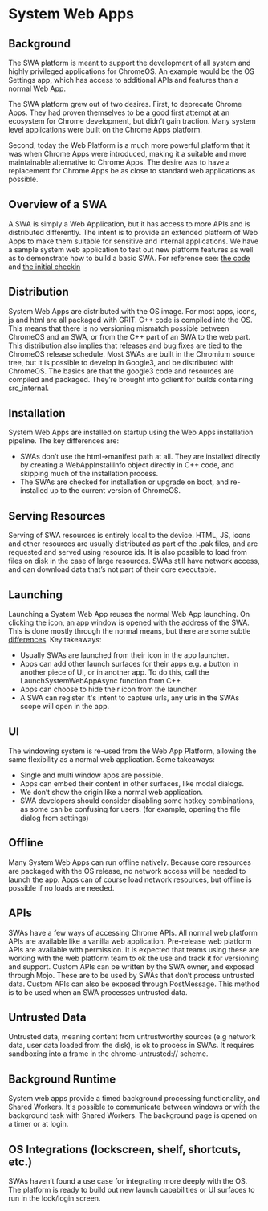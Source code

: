 
# System Web Apps


## Background
The SWA platform is meant to support the development of all system and highly privileged applications for ChromeOS. An example would be the OS Settings app, which has access to additional APIs and features than a normal Web App. 

The SWA platform grew out of two desires. First, to deprecate Chrome Apps. They had proven themselves to be a good first attempt at an ecosystem for Chrome development, but didn’t gain traction. Many system level applications were built on the Chrome Apps platform.

Second, today the Web Platform is a much more powerful platform that it was when Chrome Apps were introduced, making it a suitable and more maintainable alternative to Chrome Apps. The desire was to have a replacement for Chrome Apps be as close to standard web applications as possible.

## Overview of a SWA
A SWA is simply a Web Application, but it has access to more APIs and is distributed differently. The intent is to provide an extended platform of Web Apps to make them suitable for sensitive and internal applications.
We have a sample system web application to test out new platform features as well as to demonstrate how to build a basic SWA. For reference see: [the code](https://source.chromium.org/chromium/chromium/src/+/main:chrome/browser/ash/web_applications/sample_system_web_app_info.h) and [the initial checkin](https://chromium-review.googlesource.com/c/chromium/src/+/1956978)

## Distribution
System Web Apps are distributed with the OS image. For most apps, icons, js and html are all packaged with GRIT. C++ code is compiled into the OS. This means that there is no versioning mismatch possible between ChromeOS and an SWA, or from the C++ part of an SWA to the web part. This distribution also implies that releases and bug fixes are tied to the ChromeOS release schedule.
Most SWAs are built in the Chromium source tree, but it is possible to develop in Google3, and be distributed with ChromeOS. The basics are that the google3 code and resources are compiled and packaged. They’re brought into gclient for builds containing src_internal.

## Installation
System Web Apps are installed on startup using the Web Apps installation pipeline. The key differences are:
* SWAs don’t use the html->manifest path at all. They are installed directly by creating a WebAppInstallInfo object directly in C++ code, and skipping much of the installation process.
* The SWAs are checked for installation or upgrade on boot, and re-installed up to the current version of ChromeOS.

## Serving Resources
Serving of SWA resources is entirely local to the device. HTML, JS, icons and other resources are usually distributed as part of the .pak files, and are requested and served using resource ids. It is also possible to load from files on disk in the case of large resources. SWAs still have network access, and can download data that’s not part of their core executable.

## Launching
Launching a System Web App reuses the normal Web App launching. On clicking the icon, an app window is opened with the address of the SWA. This is done mostly through the normal means, but there are some subtle [differences](https://source.chromium.org/chromium/chromium/src/+/master:chrome/browser/ui/web_applications/system_web_app_ui_utils.cc;l=145). Key takeaways:
* Usually SWAs are launched from their icon in the app launcher.
* Apps can add other launch surfaces for their apps e.g. a button in another piece of UI, or in another app. To do this, call the LaunchSystemWebAppAsync function from C++.
* Apps can choose to hide their icon from the launcher.
* A SWA can register it's intent to capture urls, any urls in the SWAs scope will open in the app.

## UI
The windowing system is re-used from the Web App Platform, allowing the same flexibility as a normal web application. Some takeaways:
* Single and multi window apps are possible.
* Apps can embed their content in other surfaces, like modal dialogs.
* We don’t show the origin like a normal web application.
* SWA developers should consider disabling some hotkey combinations, as some can be confusing for users. (for example, opening the file dialog from settings)

## Offline
Many System Web Apps can run offline natively. Because core resources are packaged with the OS release, no network access will be needed to launch the app. Apps can of course load network resources, but offline is possible if no loads are needed.

## APIs
SWAs have a few ways of accessing Chrome APIs. 
All normal web platform APIs are available like a vanilla web application.
Pre-release web platform APIs are available with permission. It is expected that teams using these are working with the web platform team to ok the use and track it for versioning and support.
Custom APIs can be written by the SWA owner, and exposed through Mojo. These are to be used by SWAs that don’t process untrusted data.
Custom APIs can also be exposed through PostMessage. This method is to be used when an SWA processes untrusted data.

## Untrusted Data
Untrusted data, meaning content from untrustworthy sources (e.g network data, user data loaded from the disk), is ok to process in SWAs. It requires sandboxing into a frame in the chrome-untrusted:// scheme.
## Background Runtime
System web apps provide a timed background processing functionality, and Shared Workers. It's possible to communicate between windows or with the background task with Shared Workers. The background page is opened on a timer or at login.

## OS Integrations (lockscreen, shelf, shortcuts, etc.)
SWAs haven’t found a use case for integrating more deeply with the OS. The platform is ready to build out new launch capabilities or UI surfaces to run in the lock/login screen.
